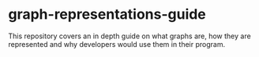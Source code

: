 # graph-representations-guide
This repository covers an in depth guide on what graphs are, how they are represented and why developers would use them in their program.
